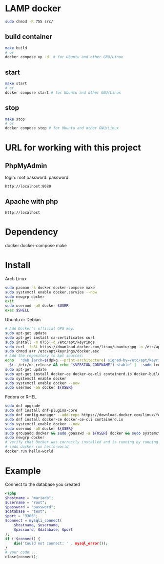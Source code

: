 # LAMP docker
```bash
sudo chmod -R 755 src/
```
## build container
```bash
make build
# or
docker compose up -d  # for Ubuntu and other GNU/Linux
```
## start
```bash
make start
# or
docker compose start # for Ubuntu and other GNU/Linux
```
## stop
```bash
make stop
# or
docker compose stop # for Ubuntu and other GNU/Linux
```
# URL for working with this project
## PhpMyAdmin
login: root
password: password
```url
http://localhost:8080
```
## Apache with php
```
http://localhost
```

# Dependency
docker docker-compose make

# Install
Arch Linux
```bash
sudo pacman -S docker docker-compose make
sudo systemctl enable docker.service --now
sudo newgrp docker
exit
sudo usermod -aG docker $USER
exec $SHELL
```
Ubuntu or Debian
```bash
# Add Docker's official GPG key:
sudo apt-get update
sudo apt-get install ca-certificates curl
sudo install -m 0755 -d /etc/apt/keyrings
sudo curl -fsSL https://download.docker.com/linux/ubuntu/gpg -o /etc/apt/keyrings/docker.asc
sudo chmod a+r /etc/apt/keyrings/docker.asc
# Add the repository to Apt sources:
echo   "deb [arch=$(dpkg --print-architecture) signed-by=/etc/apt/keyrings/docker.asc] https://download.docker.com/linux/ubuntu \
  $(. /etc/os-release && echo "$VERSION_CODENAME") stable" |   sudo tee /etc/apt/sources.list.d/docker.list > /dev/null
sudo apt-get update
sudo apt-get install docker-ce docker-ce-cli containerd.io docker-buildx-plugin docker-compose-plugin
sudo systemctl enable docker
sudo systemctl enable docker --now
sudo usermod -aG docker ${USER}
```
Fedora or RHEL
```bash
sudo dnf upgrade
sudo dnf install dnf-plugins-core
sudo dnf config-manager --add-repo https://download.docker.com/linux/fedora/docker-ce.repo
sudo dnf install docker-ce docker-ce-cli containerd.io
sudo systemctl enable docker --now
sudo usermod -aG docker ${USER}
sudo groupadd docker && sudo gpasswd -a ${USER} docker && sudo systemctl restart docker
sudo newgrp docker
# verify that Docker was correctly installed and is running by running the Docker hello-world image
# sudo docker run hello-world
docker run hello-world
```
# Example
Connect to the database you created
```php
<?php
$hostname = "mariadb";
$username = "root";
$password = "password";
$database = "test";
$port = "3306";
$connect = mysqli_connect(
    $hostname, $username,
    $password, $database, $port
);
if (!$connect) {
    die('Could not connect: ' . mysql_error());
}
# your code ...
close(connect);
```
